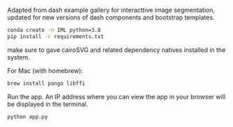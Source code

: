 Adapted from dash example gallery for interacttive image segmentation, updated for new versions of dash components and bootstrap templates.

```bash
conda create -n IML python=3.8
pip install -r requirements.txt
```

make sure to gave cairoSVG and related dependency natives installed in the system.

For Mac (with homebrew):
```bash
brew install pango libffi
```
Run the app. An IP address where you can view the app in your browser will be
displayed in the terminal.

```bash
python app.py
```


